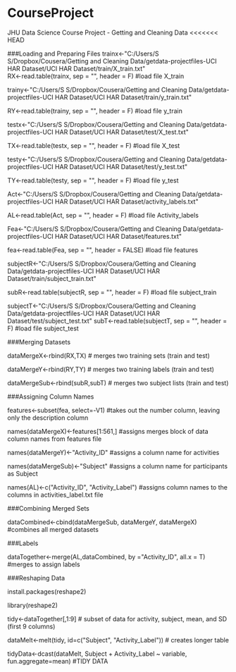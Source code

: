 CourseProject
=============

JHU Data Science Course Project - Getting and Cleaning Data
<<<<<<< HEAD

###Loading and Preparing Files 
trainx<-"C:/Users/S S/Dropbox/Cousera/Getting and Cleaning Data/getdata-projectfiles-UCI HAR Dataset/UCI HAR Dataset/train/X_train.txt" <br />
RX<-read.table(trainx, sep = "", header = F) 					#load file X_train <br />

<p>trainy<-"C:/Users/S S/Dropbox/Cousera/Getting and Cleaning Data/getdata-projectfiles-UCI HAR Dataset/UCI HAR Dataset/train/y_train.txt"
<p>RY<-read.table(trainy, sep = "", header = F) 					#load file y_train </p>

<p>testx<-"C:/Users/S S/Dropbox/Cousera/Getting and Cleaning Data/getdata-projectfiles-UCI HAR Dataset/UCI HAR Dataset/test/X_test.txt"
<p>TX<-read.table(testx, sep = "", header = F) 					#load file X_test </p>

<p>testy<-"C:/Users/S S/Dropbox/Cousera/Getting and Cleaning Data/getdata-projectfiles-UCI HAR Dataset/UCI HAR Dataset/test/y_test.txt"
<p>TY<-read.table(testy, sep = "", header = F) 					#load file y_test </p>

<p>Act<-"C:/Users/S S/Dropbox/Cousera/Getting and Cleaning Data/getdata-projectfiles-UCI HAR Dataset/UCI HAR Dataset/activity_labels.txt"
<p>AL<-read.table(Act, sep = "", header = F) 					#load file Activity_labels </p>

<p>Fea<-"C:/Users/S S/Dropbox/Cousera/Getting and Cleaning Data/getdata-projectfiles-UCI HAR Dataset/UCI HAR Dataset/features.txt"
<p>fea<-read.table(Fea, sep = "", header = FALSE) 					#load file features </p>

<p>subjectR<-"C:/Users/S S/Dropbox/Cousera/Getting and Cleaning Data/getdata-projectfiles-UCI HAR Dataset/UCI HAR Dataset/train/subject_train.txt"
<p>subR<-read.table(subjectR, sep = "", header = F) 				#load file subject_train </p>

<p>subjectT<-"C:/Users/S S/Dropbox/Cousera/Getting and Cleaning Data/getdata-projectfiles-UCI HAR Dataset/UCI HAR Dataset/test/subject_test.txt"
subT<-read.table(subjectT, sep = "", header = F) 				#load file subject_test </p>

###Merging Datasets
<p>dataMergeX<-rbind(RX,TX) 							# merges two training sets (train and test)</p>
<p>dataMergeY<-rbind(RY,TY) 							# merges two training labels (train and test)</p>
<p>dataMergeSub<-rbind(subR,subT) 						# merges two subject lists (train and test)</p>

###Assigning Column Names
<p>features<-subset(fea, select=-V1) 						#takes out the number column, leaving only the description column</p>
<p>names(dataMergeX)<-features[1:561,] 						#assigns merges block of data column names from features file</p>
<p>names(dataMergeY)<-"Activity_ID" 						#assigns a column name for activities</p>
<p>names(dataMergeSub)<-"Subject" 						#assigns a column name for participants as Subject </p>
<p>names(AL)<-c("Activity_ID", "Activity_Label") 				#assigns column names to the columns in activities_label.txt file</p>

###Combining Merged Sets
<p>dataCombined<-cbind(dataMergeSub, dataMergeY, dataMergeX) 			#combines all merged datasets</p>

###Labels
<p>dataTogether<-merge(AL,dataCombined, by ="Activity_ID", all.x = T) 		#merges to assign labels</p>

###Reshaping Data
<p>install.packages(reshape2)</p>
<p>library(reshape2)</p>
<p>tidy<-dataTogether[,1:9] 							# subset of data for activity, subject, mean, and SD (first 9 columns)</p>
<p>dataMelt<-melt(tidy, id=c("Subject", "Activity_Label"))			# creates longer table</p>
<p>tidyData<-dcast(dataMelt, Subject + Activity_Label ~ variable, fun.aggregate=mean) #TIDY DATA</p>
